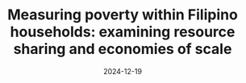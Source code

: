 ---
title: "Measuring poverty within Filipino households: examining resource sharing and economies of scale"
collection: publications
category: dps
permalink: /publications/2024_pidspov
date: 2024-12-19
venue: 'Philippine Institute for Development Studies Discussion Paper Series'
paperurl: 'https://www.pids.gov.ph/publication/discussion-papers/measuring-poverty-within-filipino-households-examining-of-resource-sharing-and-economies-of-scale'
citation: 'Albert, J.R.G., C. Bayudan-Dacuycuy, I. Angeles-Agdeppa, D.L. Cabalfin, et al. (2024). &quot;Measuring poverty within Filipino households: examining resource sharing and economies of scale.&quot; PIDS Discussion Paper No. 2024-37.'
---